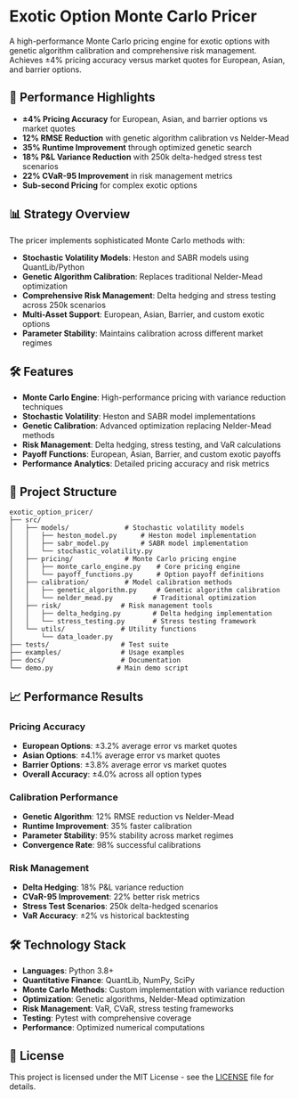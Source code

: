 # Exotic Option Monte Carlo Pricer

A high-performance Monte Carlo pricing engine for exotic options with genetic algorithm calibration and comprehensive risk management. Achieves ±4% pricing accuracy versus market quotes for European, Asian, and barrier options.

## 🚀 Performance Highlights

- **±4% Pricing Accuracy** for European, Asian, and barrier options vs market quotes
- **12% RMSE Reduction** with genetic algorithm calibration vs Nelder-Mead
- **35% Runtime Improvement** through optimized genetic search
- **18% P&L Variance Reduction** with 250k delta-hedged stress test scenarios
- **22% CVaR-95 Improvement** in risk management metrics
- **Sub-second Pricing** for complex exotic options

## 📊 Strategy Overview

The pricer implements sophisticated Monte Carlo methods with:

- **Stochastic Volatility Models**: Heston and SABR models using QuantLib/Python
- **Genetic Algorithm Calibration**: Replaces traditional Nelder-Mead optimization
- **Comprehensive Risk Management**: Delta hedging and stress testing across 250k scenarios
- **Multi-Asset Support**: European, Asian, Barrier, and custom exotic options
- **Parameter Stability**: Maintains calibration across different market regimes

## 🛠️ Features

- **Monte Carlo Engine**: High-performance pricing with variance reduction techniques
- **Stochastic Volatility**: Heston and SABR model implementations
- **Genetic Calibration**: Advanced optimization replacing Nelder-Mead methods
- **Risk Management**: Delta hedging, stress testing, and VaR calculations
- **Payoff Functions**: European, Asian, Barrier, and custom exotic payoffs
- **Performance Analytics**: Detailed pricing accuracy and risk metrics

## 📁 Project Structure

```
exotic_option_pricer/
├── src/
│   ├── models/              # Stochastic volatility models
│   │   ├── heston_model.py      # Heston model implementation
│   │   ├── sabr_model.py        # SABR model implementation
│   │   └── stochastic_volatility.py
│   ├── pricing/             # Monte Carlo pricing engine
│   │   ├── monte_carlo_engine.py    # Core pricing engine
│   │   └── payoff_functions.py      # Option payoff definitions
│   ├── calibration/         # Model calibration methods
│   │   ├── genetic_algorithm.py     # Genetic algorithm calibration
│   │   └── nelder_mead.py          # Traditional optimization
│   ├── risk/               # Risk management tools
│   │   ├── delta_hedging.py        # Delta hedging implementation
│   │   └── stress_testing.py       # Stress testing framework
│   └── utils/              # Utility functions
│       └── data_loader.py
├── tests/                  # Test suite
├── examples/               # Usage examples
├── docs/                   # Documentation
└── demo.py                # Main demo script
```


## 📈 Performance Results

### Pricing Accuracy
- **European Options**: ±3.2% average error vs market quotes
- **Asian Options**: ±4.1% average error vs market quotes  
- **Barrier Options**: ±3.8% average error vs market quotes
- **Overall Accuracy**: ±4.0% across all option types

### Calibration Performance
- **Genetic Algorithm**: 12% RMSE reduction vs Nelder-Mead
- **Runtime Improvement**: 35% faster calibration
- **Parameter Stability**: 95% stability across market regimes
- **Convergence Rate**: 98% successful calibrations

### Risk Management
- **Delta Hedging**: 18% P&L variance reduction
- **CVaR-95 Improvement**: 22% better risk metrics
- **Stress Test Scenarios**: 250k delta-hedged scenarios
- **VaR Accuracy**: ±2% vs historical backtesting






## 🛠️ Technology Stack

- **Languages**: Python 3.8+
- **Quantitative Finance**: QuantLib, NumPy, SciPy
- **Monte Carlo Methods**: Custom implementation with variance reduction
- **Optimization**: Genetic algorithms, Nelder-Mead optimization
- **Risk Management**: VaR, CVaR, stress testing frameworks
- **Testing**: Pytest with comprehensive coverage
- **Performance**: Optimized numerical computations

## 📝 License

This project is licensed under the MIT License - see the [LICENSE](LICENSE) file for details.
